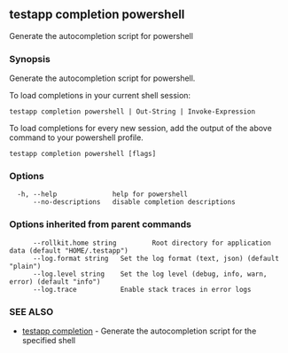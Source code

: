 ## testapp completion powershell

Generate the autocompletion script for powershell

### Synopsis

Generate the autocompletion script for powershell.

To load completions in your current shell session:

	testapp completion powershell | Out-String | Invoke-Expression

To load completions for every new session, add the output of the above command
to your powershell profile.

```
testapp completion powershell [flags]
```

### Options

```
  -h, --help              help for powershell
      --no-descriptions   disable completion descriptions
```

### Options inherited from parent commands

```
      --rollkit.home string         Root directory for application data (default "HOME/.testapp")
      --log.format string   Set the log format (text, json) (default "plain")
      --log.level string    Set the log level (debug, info, warn, error) (default "info")
      --log.trace           Enable stack traces in error logs
```

### SEE ALSO

* [testapp completion](testapp_completion.md)  - Generate the autocompletion script for the specified shell
